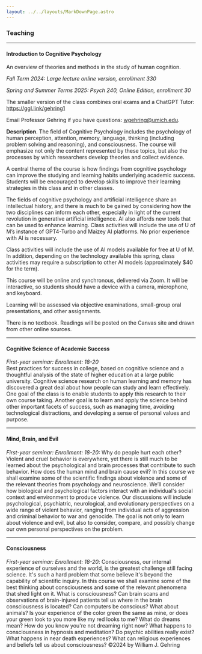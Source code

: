 ```yaml
---
layout: ../../layouts/MarkDownPage.astro
---
```

### Teaching

<hr>

#### Introduction  to Cognitive Psychology
An overview of theories and methods in the study of human cognition.  

*Fall Term 2024: Large lecture online version, enrollment 330*  

*Spring and Summer Terms 2025:  Psych 240, Online Edition, enrollment 30*

The smaller version of the class combines oral exams and a ChatGPT Tutor:  <https://ggl.link/gehring1>

Email Professor Gehring if you have questions: wgehring@umich.edu.

**Description**. The field of Cognitive Psychology includes the psychology of human perception, attention, memory, language, thinking (including problem solving and reasoning), and consciousness. The course will emphasize not only the content represented by these topics, but also the processes by which researchers develop theories and collect evidence.

A central theme of the course is how findings from cognitive psychology can improve the studying and learning habits underlying academic success. Students will be encouraged to develop skills to improve their learning strategies in this class and in other classes.

The fields of cognitive psychology and artificial intelligence share an intellectual history, and there is much to be gained by considering how the two disciplines can inform each other, especially in light of the current revolution in generative artificial intelligence. AI also affords new tools that can be used to enhance learning. Class activities will include the use of U of M’s instance of GPT4-Turbo and Maizey AI platforms. No prior experience with AI is necessary.

Class activities will include the use of AI models available for free at U of M. In addition, depending on the technology available this spring, class activities may require a subscription to other AI models (approximately $40 for the term).

This course will be online and synchronous, delivered via Zoom. It will be interactive, so students should have a device with a camera, microphone, and keyboard. 

Learning will be assessed via objective examinations, small-group oral presentations, and other assignments.

There is no textbook. Readings will be posted on the Canvas site and drawn from other online sources.

<hr>

#### Cognitive Science of Academic Success
*First-year seminar: Enrollment: 18-20*
<br> Best practices for success in college, based on cognitive science and a thoughtful analysis of the state of higher education at a large public university. Cognitive science research on human learning and memory has discovered a great deal about how people can study and learn effectively. One goal of the class is to enable students to apply this research to their own course taking. Another goal is to learn and apply the science behind other important facets of success, such as managing time, avoiding technological distractions, and developing a sense of personal values and purpose.
<hr>

#### Mind, Brain, and Evil
*First-year seminar: Enrollment: 18-20:* Why do people hurt each other?  Violent and cruel behavior is everywhere, yet there is still much to be learned about the psychological and brain processes that contribute to such behavior.  How does the human mind and brain cause evil?  In this course we shall examine some of the scientific findings about violence and some of the relevant theories from psychology and neuroscience. We’ll consider how biological and psychological factors interact with an individual's social context and environment to produce violence. Our discussions will include psychological, psychiatric, neurological, and evolutionary perspectives on a wide range of violent behavior, ranging from individual acts of aggression and criminal behavior to war and genocide.  The goal is not only to learn about violence and evil, but also to consider, compare, and possibly change our own personal perspectives on the problem.
<hr>

#### Consciousness
*First-year seminar: Enrollment: 18-20*:
Consciousness, our internal experience of ourselves and the world, is the greatest challenge still facing science. It's such a hard problem that some believe it's beyond the capability of scientific inquiry. In this course we shall examine some of the best thinking about consciousness and some of the relevant phenomena that shed light on it.  What is consciousness?  Can brain scans and observations of brain-injured patients tell us where in the brain consciousness is located?  Can computers be conscious?  What about animals?  Is your experience of the color green the same as mine, or does your green look to you more like my red looks to me? What do dreams mean?  How do you know you're not dreaming right now?  What happens to consciousness in hypnosis and meditation?  Do psychic abilities really exist?  What happens in near death experiences?  What can religious experiences and beliefs tell us about consciousness?​
©2024 by William J. Gehring